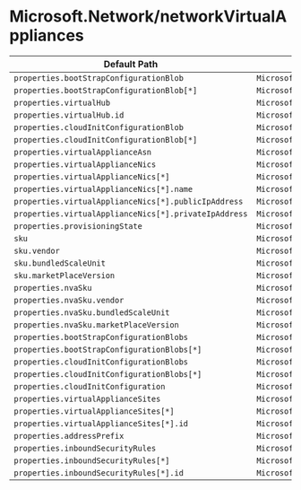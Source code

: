 # Microsoft.Network/networkVirtualAppliances

| Default Path | Alias |
|---|---|
| `properties.bootStrapConfigurationBlob` | `Microsoft.Network/networkVirtualAppliances/bootStrapConfigurationBlob` |
| `properties.bootStrapConfigurationBlob[*]` | `Microsoft.Network/networkVirtualAppliances/bootStrapConfigurationBlob[*]` |
| `properties.virtualHub` | `Microsoft.Network/networkVirtualAppliances/virtualHub` |
| `properties.virtualHub.id` | `Microsoft.Network/networkVirtualAppliances/virtualHub.id` |
| `properties.cloudInitConfigurationBlob` | `Microsoft.Network/networkVirtualAppliances/cloudInitConfigurationBlob` |
| `properties.cloudInitConfigurationBlob[*]` | `Microsoft.Network/networkVirtualAppliances/cloudInitConfigurationBlob[*]` |
| `properties.virtualApplianceAsn` | `Microsoft.Network/networkVirtualAppliances/virtualApplianceAsn` |
| `properties.virtualApplianceNics` | `Microsoft.Network/networkVirtualAppliances/virtualApplianceNics` |
| `properties.virtualApplianceNics[*]` | `Microsoft.Network/networkVirtualAppliances/virtualApplianceNics[*]` |
| `properties.virtualApplianceNics[*].name` | `Microsoft.Network/networkVirtualAppliances/virtualApplianceNics[*].name` |
| `properties.virtualApplianceNics[*].publicIpAddress` | `Microsoft.Network/networkVirtualAppliances/virtualApplianceNics[*].publicIpAddress` |
| `properties.virtualApplianceNics[*].privateIpAddress` | `Microsoft.Network/networkVirtualAppliances/virtualApplianceNics[*].privateIpAddress` |
| `properties.provisioningState` | `Microsoft.Network/networkVirtualAppliances/provisioningState` |
| `sku` | `Microsoft.Network/networkVirtualAppliances/sku` |
| `sku.vendor` | `Microsoft.Network/networkVirtualAppliances/sku.vendor` |
| `sku.bundledScaleUnit` | `Microsoft.Network/networkVirtualAppliances/sku.bundledScaleUnit` |
| `sku.marketPlaceVersion` | `Microsoft.Network/networkVirtualAppliances/sku.marketPlaceVersion` |
| `properties.nvaSku` | `Microsoft.Network/networkVirtualAppliances/nvaSku` |
| `properties.nvaSku.vendor` | `Microsoft.Network/networkVirtualAppliances/nvaSku.vendor` |
| `properties.nvaSku.bundledScaleUnit` | `Microsoft.Network/networkVirtualAppliances/nvaSku.bundledScaleUnit` |
| `properties.nvaSku.marketPlaceVersion` | `Microsoft.Network/networkVirtualAppliances/nvaSku.marketPlaceVersion` |
| `properties.bootStrapConfigurationBlobs` | `Microsoft.Network/networkVirtualAppliances/bootStrapConfigurationBlobs` |
| `properties.bootStrapConfigurationBlobs[*]` | `Microsoft.Network/networkVirtualAppliances/bootStrapConfigurationBlobs[*]` |
| `properties.cloudInitConfigurationBlobs` | `Microsoft.Network/networkVirtualAppliances/cloudInitConfigurationBlobs` |
| `properties.cloudInitConfigurationBlobs[*]` | `Microsoft.Network/networkVirtualAppliances/cloudInitConfigurationBlobs[*]` |
| `properties.cloudInitConfiguration` | `Microsoft.Network/networkVirtualAppliances/cloudInitConfiguration` |
| `properties.virtualApplianceSites` | `Microsoft.Network/networkVirtualAppliances/virtualApplianceSites` |
| `properties.virtualApplianceSites[*]` | `Microsoft.Network/networkVirtualAppliances/virtualApplianceSites[*]` |
| `properties.virtualApplianceSites[*].id` | `Microsoft.Network/networkVirtualAppliances/virtualApplianceSites[*].id` |
| `properties.addressPrefix` | `Microsoft.Network/networkVirtualAppliances/addressPrefix` |
| `properties.inboundSecurityRules` | `Microsoft.Network/networkVirtualAppliances/inboundSecurityRules` |
| `properties.inboundSecurityRules[*]` | `Microsoft.Network/networkVirtualAppliances/inboundSecurityRules[*]` |
| `properties.inboundSecurityRules[*].id` | `Microsoft.Network/networkVirtualAppliances/inboundSecurityRules[*].id` |

